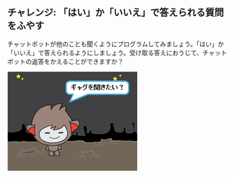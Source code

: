 ## チャレンジ: 「はい」か「いいえ」で答えられる質問をふやす

チャットボットが他のことも聞くようにプログラムしてみましょう。「はい」か「いいえ」で答えられるようにしましょう。受け取る答えにおうじて、チャットボットの返答をかえることができますか？

![スクリーンショット](images/chatbot-joke.png)